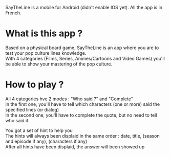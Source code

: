 SayTheLine is a mobile for Android (didn't enable IOS yet). All the app is in French.

# What is this app ?

Based on a physical board game, SayTheLine is an app where you are to test your pop culture lines knowledge.  
With 4 categories (Films, Series, Animes/Cartoons and Video Games) you'll be able to show your mastering of the pop culture.

# How to play ?

All 4 categories hve 2 modes : "Who said ?" and "Complete"  
In the first one, you'll have to tell which characters (one or more) said the specified lines (or dialog)  
In the second one, you'll have to complete the quote, but no need to tell who said it.  

You got a set of hint to help you  
The hints will always been displaid in the same order : date, title, (season and episode if any), (characters if any)  
After all hints have been displaid, the answer will been showed up
